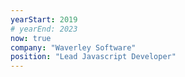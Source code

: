 ```yaml
---
yearStart: 2019
# yearEnd: 2023
now: true
company: "Waverley Software"
position: "Lead Javascript Developer"
---
```

